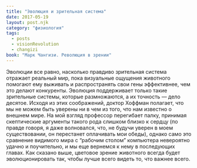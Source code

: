 ```yaml
---
title: "Эволюция и зрительная система"
date: 2017-05-19
layout: post.njk
category: "физиология"
tags:
  - posts
  - visionRevolution
  - changizi
book: "Марк Чангизи. Революция в зрении"
---
```


Эволюции все равно, насколько правдиво зрительная система отражает реальный мир, пока визуальные ощущения животного помогают ему выживать и распространять свои гены эффективнее, чем это делают конкуренты. Эволюция поддерживает только такие зрительные системы, которые размножаются, а их точность — дело десятое. Исходя из этих соображений, доктор Хоффман полагает, что мы не можем быть уверены ни в чем из того, что нам известно о внешнем мире. На мой взгляд профессор перегибает палку, принимая скептические аргументы такого рода слишком близко к сердцу (по правде говоря, я даже волновался, что, не будучи уверен в моем существовании, он перестанет оплачивать мои обеды), однако само это сравнение видимого мира с “рабочим столом” компьютера невероятно удачно и поучительно, и мы еще вернемся к нему в последующих главах. Как сказано выше, цветовое зрение животного всегда будет эволюционировать так, чтобы лучше всего видеть то, что важнее всего.
